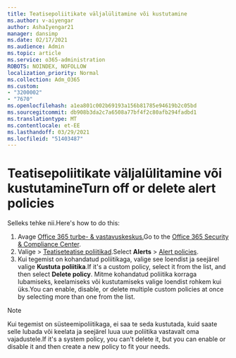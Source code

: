 ```yaml
---
title: Teatisepoliitikate väljalülitamine või kustutamine
ms.author: v-aiyengar
author: AshaIyengar21
manager: dansimp
ms.date: 02/17/2021
ms.audience: Admin
ms.topic: article
ms.service: o365-administration
ROBOTS: NOINDEX, NOFOLLOW
localization_priority: Normal
ms.collection: Adm_O365
ms.custom:
- "3200002"
- "7670"
ms.openlocfilehash: a1ea801c002b69193a156b81785e94619b2c05bd
ms.sourcegitcommit: db908b3da2c7a6508a77bf4f2c80afb294fadbd1
ms.translationtype: MT
ms.contentlocale: et-EE
ms.lasthandoff: 03/29/2021
ms.locfileid: "51403487"
---
```

# <a name="turn-off-or-delete-alert-policies"></a><span data-ttu-id="0370e-102">Teatisepoliitikate väljalülitamine või kustutamine</span><span class="sxs-lookup"><span data-stu-id="0370e-102">Turn off or delete alert policies</span></span>

<span data-ttu-id="0370e-103">Selleks tehke nii.</span><span class="sxs-lookup"><span data-stu-id="0370e-103">Here's how to do this:</span></span>

1. <span data-ttu-id="0370e-104">Avage [Office 365 turbe- & vastavuskeskus.](https://go.microsoft.com/fwlink/p/?linkid=2077143)</span><span class="sxs-lookup"><span data-stu-id="0370e-104">Go to the [Office 365 Security & Compliance Center](https://go.microsoft.com/fwlink/p/?linkid=2077143).</span></span>
1. <span data-ttu-id="0370e-105">Valige   >  [Teatiseteatise poliitikad](https://go.microsoft.com/fwlink/?linkid=2103208).</span><span class="sxs-lookup"><span data-stu-id="0370e-105">Select **Alerts** > [Alert policies](https://go.microsoft.com/fwlink/?linkid=2103208).</span></span>
1. <span data-ttu-id="0370e-106">Kui tegemist on kohandatud poliitikaga, valige see loendist ja seejärel valige **Kustuta poliitika**.</span><span class="sxs-lookup"><span data-stu-id="0370e-106">If it's a custom policy, select it from the list, and then select **Delete policy**.</span></span> <span data-ttu-id="0370e-107">Mitme kohandatud poliitika korraga lubamiseks, keelamiseks või kustutamiseks valige loendist rohkem kui üks.</span><span class="sxs-lookup"><span data-stu-id="0370e-107">You can enable, disable, or delete multiple custom policies at once by selecting more than one from the list.</span></span>

> [!NOTE]
> <span data-ttu-id="0370e-108">Kui tegemist on süsteemipoliitikaga, ei saa te seda kustutada, kuid saate selle lubada või keelata ja seejärel luua uue poliitika vastavalt oma vajadustele.</span><span class="sxs-lookup"><span data-stu-id="0370e-108">If it's a system policy, you can't delete it, but you can enable or disable it and then create a new policy to fit your needs.</span></span>
